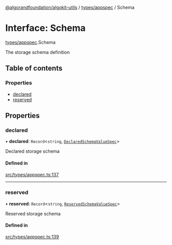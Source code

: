 [@algorandfoundation/algokit-utils](../README.md) / [types/appspec](../modules/types_appspec.md) / Schema

# Interface: Schema

[types/appspec](../modules/types_appspec.md).Schema

The storage schema definition

## Table of contents

### Properties

- [declared](types_appspec.Schema.md#declared)
- [reserved](types_appspec.Schema.md#reserved)

## Properties

### declared

• **declared**: `Record`<`string`, [`DeclaredSchemaValueSpec`](types_appspec.DeclaredSchemaValueSpec.md)\>

Declared storage schema

#### Defined in

[src/types/appspec.ts:137](https://github.com/algorandfoundation/algokit-utils-ts/blob/main/src/types/appspec.ts#L137)

___

### reserved

• **reserved**: `Record`<`string`, [`ReservedSchemaValueSpec`](types_appspec.ReservedSchemaValueSpec.md)\>

Reserved storage schema

#### Defined in

[src/types/appspec.ts:139](https://github.com/algorandfoundation/algokit-utils-ts/blob/main/src/types/appspec.ts#L139)
